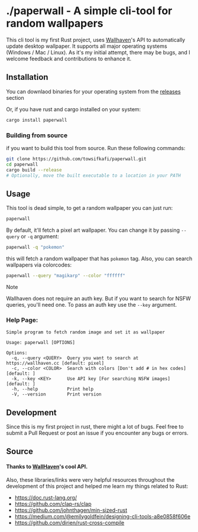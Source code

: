 # ./paperwall - A simple cli-tool for random wallpapers

This cli tool is my first Rust project, uses [Wallhaven](https://wallhaven.cc/)'s API to automatically update desktop wallpaper. It supports all major operating systems (Windows / Mac / Linux). As it's my initial attempt, there may be bugs, and I welcome feedback and contributions to enhance it.

## Installation

You can downlaod binaries for your operating system from the [releases](https://github.com/towsifkafi/paperwall/releases/) section

Or, if you have rust and cargo installed on your system:
```sh
cargo install paperwall
```

### Building from source
if you want to build this tool from source. Run these following commands:
```sh
git clone https://github.com/towsifkafi/paperwall.git
cd paperwall
cargo build --release
# Optionally, move the built executable to a location in your PATH
```

## Usage
This tool is dead simple, to get a random wallpaper you can just run:
```sh
paperwall
```
By default, it'll fetch a pixel art wallpaper. You can change it by passing `--query` or `-q` argument:
```sh
paperwall -q "pokemon"
```
this will fetch a random wallpaper that has `pokemon` tag. Also, you can search wallpapers via colorcodes:
```sh
paperwall --query "magikarp" --color "ffffff"
```
> [!NOTE]
> Wallhaven does not require an auth key. But if you want to search for NSFW queries, you'll need one. To pass an auth key use the `--key` argument.

### Help Page:
```
Simple program to fetch random image and set it as wallpaper

Usage: paperwall [OPTIONS]

Options:
  -q, --query <QUERY>  Query you want to search at https://wallhaven.cc [default: pixel]
  -c, --color <COLOR>  Search with colors [Don't add # in hex codes] [default: ]
  -k, --key <KEY>      Use API key [For searching NSFW images] [default: ]
  -h, --help           Print help
  -V, --version        Print version
```

## Development
Since this is my first project in rust, there might a lot of bugs. Feel free to submit a Pull Request or post an issue if you encounter any bugs or errors.

## Source

#### Thanks to [WallHaven](https://wallhaven.cc/)'s cool API.

Also, these libraries/links were very helpful resources throughout the development of this project and helped me learn my things related to Rust:
- https://doc.rust-lang.org/
- https://github.com/clap-rs/clap
- https://github.com/johnthagen/min-sized-rust
- https://medium.com/@emilygoldfein/designing-cli-tools-a8e0858f606e
- https://github.com/dirien/rust-cross-compile